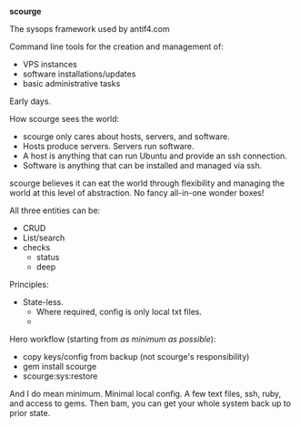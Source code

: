 **scourge** 

The sysops framework used by antif4.com 

Command line tools for the creation and management of: 
* VPS instances
* software installations/updates
* basic administrative tasks

Early days.

How scourge sees the world: 

* scourge only cares about hosts, servers, and software.
* Hosts produce servers. Servers run software. 
* A host is anything that can run Ubuntu and provide an ssh connection. 
* Software is anything that can be installed and managed via ssh.

scourge believes it can eat the world through flexibility and managing the world at this level of abstraction. No fancy all-in-one wonder boxes! 

All three entities can be: 
* CRUD
* List/search
* checks
  * status
  * deep


Principles:
* State-less.
  * Where required, config is only local txt files. 
  * 

Hero workflow (starting from _as minimum as possible_):
  * copy keys/config from backup (not scourge's responsibility)
  * gem install scourge
  * scourge:sys:restore

And I do mean minimum. Minimal local config. A few text files, ssh, ruby, and access to gems. Then bam, you can get your whole system back up to prior state. 
